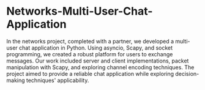 # Networks-Multi-User-Chat-Application
In the networks project, completed with a partner, we developed a multi-user chat application in Python. Using asyncio, Scapy, and socket programming, we created a robust platform for users to exchange messages. Our work included server and client implementations, packet manipulation with Scapy, and exploring channel encoding techniques. The project aimed to provide a reliable chat application while exploring decision-making techniques' applicability.
